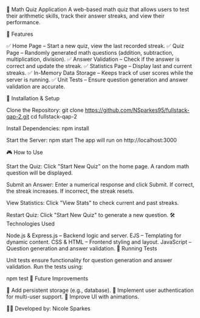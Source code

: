 
📌 Math Quiz Application
A web-based math quiz that allows users to test their arithmetic skills, track their answer streaks, and view their performance.

📖 Features

✅ Home Page – Start a new quiz, view the last recorded streak.
✅ Quiz Page – Randomly generated math questions (addition, subtraction, multiplication, division).
✅ Answer Validation – Check if the answer is correct and update the streak.
✅ Statistics Page – Display last and current streaks.
✅ In-Memory Data Storage – Keeps track of user scores while the server is running.
✅ Unit Tests – Ensure question generation and answer validation are accurate.

🚀 Installation & Setup

Clone the Repository:
git clone https://github.com/NSparkes95/fullstack-qap-2.git
cd fullstack-qap-2

Install Dependencies:
npm install

Start the Server:
npm start
The app will run on http://localhost:3000

🎮 How to Use

Start the Quiz:
Click "Start New Quiz" on the home page.
A random math question will be displayed.

Submit an Answer:
Enter a numerical response and click Submit.
If correct, the streak increases.
If incorrect, the streak resets.

View Statistics:
Click "View Stats" to check current and past streaks.

Restart Quiz:
Click "Start New Quiz" to generate a new question.
🛠️ Technologies Used

Node.js & Express.js – Backend logic and server.
EJS – Templating for dynamic content.
CSS & HTML – Frontend styling and layout.
JavaScript – Question generation and answer validation.
🧪 Running Tests

Unit tests ensure functionality for question generation and answer validation. Run the tests using:

npm test
📌 Future Improvements

🔹 Add persistent storage (e.g., database).
🔹 Implement user authentication for multi-user support.
🔹 Improve UI with animations.

👨‍💻 Developed by: Nicole Sparkes

